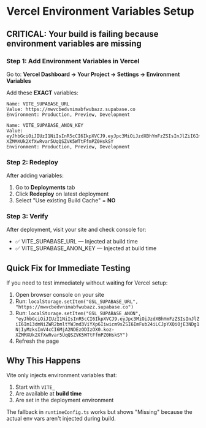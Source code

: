 # Vercel Environment Variables Setup

## CRITICAL: Your build is failing because environment variables are missing

### Step 1: Add Environment Variables in Vercel

Go to: **Vercel Dashboard → Your Project → Settings → Environment Variables**

Add these **EXACT** variables:

```
Name: VITE_SUPABASE_URL
Value: https://mwvcbedvnimabfwubazz.supabase.co
Environment: Production, Preview, Development
```

```
Name: VITE_SUPABASE_ANON_KEY  
Value: eyJhbGciOiJIUzI1NiIsInR5cCI6IkpXVCJ9.eyJpc3MiOiJzdXBhYmFzZSIsInJlZiI6Im13dmNiZWR2bmltYWJmd3ViYXp6Iiwicm9sZSI6ImFub24iLCJpYXQiOjE3NDg1NjIyMzksImV4cCI6MjA2NDEzODIzOX0.koz-XZMMXUk2XfXwRvar5UqQSZVK5WTtFfmPZ0HskSY
Environment: Production, Preview, Development
```

### Step 2: Redeploy

After adding variables:
1. Go to **Deployments** tab
2. Click **Redeploy** on latest deployment
3. Select "Use existing Build Cache" = **NO**

### Step 3: Verify

After deployment, visit your site and check console for:
- ✅ VITE_SUPABASE_URL — Injected at build time
- ✅ VITE_SUPABASE_ANON_KEY — Injected at build time

## Quick Fix for Immediate Testing

If you need to test immediately without waiting for Vercel setup:

1. Open browser console on your site
2. Run: `localStorage.setItem("GSL_SUPABASE_URL", "https://mwvcbedvnimabfwubazz.supabase.co")`
3. Run: `localStorage.setItem("GSL_SUPABASE_ANON", "eyJhbGciOiJIUzI1NiIsInR5cCI6IkpXVCJ9.eyJpc3MiOiJzdXBhYmFzZSIsInJlZiI6Im13dmNiZWR2bmltYWJmd3ViYXp6Iiwicm9sZSI6ImFub24iLCJpYXQiOjE3NDg1NjIyMzksImV4cCI6MjA2NDEzODIzOX0.koz-XZMMXUk2XfXwRvar5UqQSZVK5WTtFfmPZ0HskSY")`
4. Refresh the page

## Why This Happens

Vite only injects environment variables that:
1. Start with `VITE_`
2. Are available at **build time**
3. Are set in the deployment environment

The fallback in `runtimeConfig.ts` works but shows "Missing" because the actual env vars aren't injected during build.